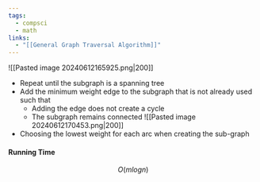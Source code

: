 ```yaml
---
tags:
  - compsci
  - math
links:
  - "[[General Graph Traversal Algorithm]]"
---
```

![[Pasted image 20240612165925.png|200]]
- Repeat until the subgraph is a spanning tree
- Add the minimum weight edge to the subgraph that is not already used such that
	- Adding the edge does not create a cycle
	- The subgraph remains connected
![[Pasted image 20240612170453.png|200]]
- Choosing the lowest weight for each arc when creating the sub-graph 

#### Running Time
$$O(mlogn)$$
